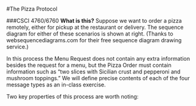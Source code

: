 #The Pizza Protocol

###CSCI 4760/6760
**What is this?** Suppose we want to order a pizza remotely, either for pickup at the restaurant or delivery. The sequence diagram for either of these scenarios is shown at right. (Thanks to websequencediagrams.com for their free sequence diagram drawing service.)

In this process the Menu Request does not contain any extra information besides the request for a menu, but the Pizza Order must contain information such as “two slices with Sicilian crust and pepperoni and mushroom toppings.”  We will define precise contents of each of the four message types as an in-class exercise.

Two key properties of this process are worth noting:

